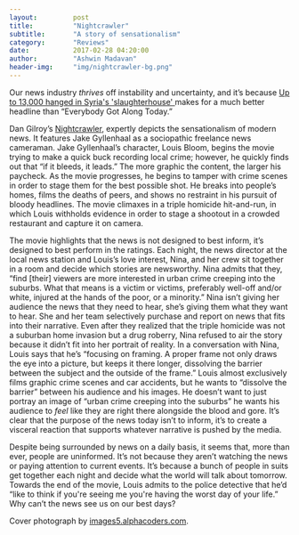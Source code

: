 ```yaml
---
layout:         post
title:          "Nightcrawler"
subtitle:       "A story of sensationalism"
category:       "Reviews"
date:           2017-02-28 04:20:00
author:         "Ashwin Madavan"
header-img:     "img/nightcrawler-bg.png"
---
```


Our news industry *thrives* off instability and uncertainty, and it’s because [Up to 13,000 hanged in Syria's 'slaughterhouse'
](http://www.roanoke.com/news/wire_headlines/amnesty-up-to-hanged-in-syria-s-slaughterhouse/article_de909053-fa36-5ee0-ae8c-597f774cdb99.html) makes for a much better headline than “Everybody Got Along Today.” 

Dan Gilroy’s [Nightcrawler](http://www.imdb.com/title/tt2872718/), expertly depicts the sensationalism of modern news. It features Jake Gyllenhaal as a sociopathic freelance news cameraman. Jake Gyllenhaal’s character, Louis Bloom, begins the movie trying to make a quick buck recording local crime; however, he quickly finds out that “if it bleeds, it leads.” The more graphic the content, the larger his paycheck. As the movie progresses, he begins to tamper with crime scenes in order to stage them for the best possible shot. He breaks into people’s homes, films the deaths of peers, and shows no restraint in his pursuit of bloody headlines. The movie climaxes in a triple homicide hit-and-run, in which Louis withholds evidence in order to stage a shootout in a crowded restaurant and capture it on camera.

The movie highlights that the news is not designed to best inform, it’s designed to best perform in the ratings. Each night, the news director at the local news station and Louis’s love interest, Nina, and her crew sit together in a room and decide which stories are newsworthy. Nina admits that they, “find [their] viewers are more interested in urban crime creeping into the suburbs. What that means is a victim or victims, preferably well-off and/or white, injured at the hands of the poor, or a minority.” Nina isn’t giving her audience the news that they need to hear, she’s giving them what they want to hear. She and her team selectively purchase and report on news that fits into their narrative. Even after they realized that the triple homicide was not a suburban home invasion but a drug roberry, Nina refused to air the story because it didn’t fit into her portrait of reality. In a conversation with Nina, Louis says that he’s “focusing on framing. A proper frame not only draws the eye into a picture, but keeps it there longer, dissolving the barrier between the subject and the outside of the frame.” Louis almost exclusively films graphic crime scenes and car accidents, but he wants to “dissolve the barrier” between his audience and his images. He doesn’t want to just portray an image of “urban crime creeping into the suburbs” he wants his audience to *feel* like they are right there alongside the blood and gore. It’s clear that the purpose of the news today isn’t to inform, it’s to create a visceral reaction that supports whatever narrative is pushed by the media.

Despite being surrounded by news on a daily basis, it seems that, more than ever, people are uninformed. It’s not because they aren’t watching the news or paying attention to current events. It’s because a bunch of people in suits get together each night and decide what the world will talk about tomorrow. Towards the end of the movie, Louis admits to the police detective that he’d “like to think if you're seeing me you're having the worst day of your life.” Why can’t the news see us on our best days?

Cover photograph by [images5.alphacoders.com](https://images5.alphacoders.com/625/625941.png).